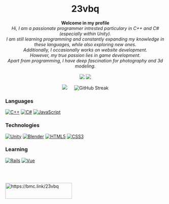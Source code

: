 <h1 align="center">23vbq</h1>
<p align="center">
  <b>Welcome in my profile</b><br>
  <i>Hi, I am a passionate programmer intrested particulary in C++ and C# (especially within Unity).<br> I am still learning programming and constantly expanding my knowledge in these languages, while also exploring new ones.<br> Additionally, I occasionally works on website development.<br> However, my true passion lies in game development.<br> Apart from programming, I have deep fascination for photography and 3d modeling.</i><br><br>
  <a href="https://instagram.com/vbq_3d"><img src="https://img.shields.io/badge/Instagram-F28A8A?style=for-the-badge&logo=instagram&logoColor=white"/></a>
  <a href="https://leetcode.com/23vbq/"><img src="https://img.shields.io/badge/LeetCode-ffa116?style=for-the-badge&logo=leetcode&logoColor=white"/></a>
</p>

<p align="center">
  <img src="https://github-readme-stats.vercel.app/api?username=23vbq&theme=dracula"/>
  &emsp;
  <img src="https://streak-stats.demolab.com?user=23vbq&theme=dracula&date_format=j%2Fn%5B%2FY%5D" alt="GitHub Streak" />
</p>

### Languages
[![C++](https://img.shields.io/badge/c++-black?style=for-the-badge&logo=cplusplus&logoColor=blue)](https://github.com/23vbq)
[![C#](https://img.shields.io/badge/csharp-black?style=for-the-badge&logo=csharp&logoColor=purple)](https://github.com/23vbq)
[![JavaScript](https://img.shields.io/badge/javascript-black?style=for-the-badge&logo=javascript&logoColor=gold)](https://github.com/23vbq)

### Technologies
[![Unity](https://img.shields.io/badge/Unity-black?style=for-the-badge&logo=unity)](https://github.com/23vbq)
[![Blender](https://img.shields.io/badge/blender-black?style=for-the-badge&logo=blender)](https://github.com/23vbq)
[![HTML5](https://img.shields.io/badge/html5-black?style=for-the-badge&logo=html5)](https://github.com/23vbq)
[![CSS3](https://img.shields.io/badge/css3-black?style=for-the-badge&logo=css3&logoColor=0096dc)](https://github.com/23vbq)

### Learning
[![Rails](https://img.shields.io/badge/Rails-black?style=for-the-badge&logo=rubyonrails&logoColor=D30001)](https://github.com/23vbq)
[![Vue](https://img.shields.io/badge/Vue-black?style=for-the-badge&logo=vuedotjs&logoColor=4FC08D)](https://github.com/23vbq)

<br><br>
<p><a href="https://bmc.link/23vbq"> <img align="left" src="https://cdn.buymeacoffee.com/buttons/v2/default-yellow.png" height="50" width="210" alt="https://bmc.link/23vbq" /></a></p>
<!---
[![BuyMeACoffee](https://img.shields.io/badge/Buy_Me_A_Coffee-yellow?style=for-the-badge&logo=buymeacoffee&logoColor=2d2121)](https://www.buymeacoffee.com/23vbq)
[![Instagram](https://img.shields.io/badge/Instagram-F28A8A?style=for-the-badge&logo=instagram&logoColor=white)](https://instagram.com/vbq_3d)
--->
<!---
- 👋 Hi, I’m @23vbq
- 👀 I’m interested in programming, game development, linux community, cats, photography and 3d modeling
- 🌱 I’m currently learning c++, c# and Unity
- 📫 How to reach me:
  - vblackgp123@gmail.com
  - [u/Vblacqe](https://reddit.com/u/Vblacqe)
--->
<!---
23vbq/23vbq is a ✨ special ✨ repository because its `README.md` (this file) appears on your GitHub profile.
You can click the Preview link to take a look at your changes.

- 💞️ I’m looking to collaborate on ...
--->
